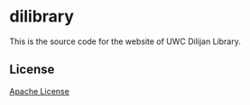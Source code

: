 # dilibrary

This is the source code for the website of UWC Dilijan Library.

## License
[Apache License](LICENSE)
